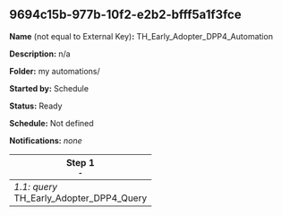 ## 9694c15b-977b-10f2-e2b2-bfff5a1f3fce

**Name** (not equal to External Key)**:** TH_Early_Adopter_DPP4_Automation

**Description:** n/a

**Folder:** my automations/

**Started by:** Schedule

**Status:** Ready

**Schedule:** Not defined

**Notifications:** _none_


| Step 1<br>_<small>-</small>_ |
| --- |
| _1.1: query_<br>TH_Early_Adopter_DPP4_Query |
